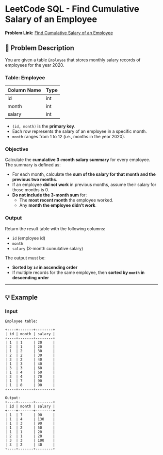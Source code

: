 # LeetCode SQL - Find Cumulative Salary of an Employee

**Problem Link:** [Find Cumulative Salary of an Employee](https://leetcode.com/problems/find-cumulative-salary-of-an-employee/)

## 🧩 Problem Description

You are given a table `Employee` that stores monthly salary records of employees for the year 2020.

### Table: Employee

| Column Name | Type |
|-------------|------|
| id          | int  |
| month       | int  |
| salary      | int  |

- `(id, month)` is the **primary key**.
- Each row represents the salary of an employee in a specific month.
- `month` ranges from 1 to 12 (i.e., months in the year 2020).

### Objective

Calculate the **cumulative 3-month salary summary** for every employee. The summary is defined as:

- For each month, calculate the **sum of the salary for that month and the previous two months**.
- If an employee **did not work** in previous months, assume their salary for those months is 0.
- **Do not include the 3-month sum** for:
  - The **most recent month** the employee worked.
  - Any **month the employee didn’t work**.

### Output

Return the result table with the following columns:
- `id` (employee id)
- `month`
- `salary` (3-month cumulative salary)

The output must be:
- **Sorted by `id` in ascending order**
- If multiple records for the same employee, then **sorted by `month` in descending order**

---

## 💡 Example

### Input

```text
Employee table:

+----+-------+--------+
| id | month | salary |
+----+-------+--------+
| 1  | 1     | 20     |
| 2  | 1     | 20     |
| 1  | 2     | 30     |
| 2  | 2     | 30     |
| 3  | 2     | 40     |
| 1  | 3     | 40     |
| 3  | 3     | 60     |
| 1  | 4     | 60     |
| 3  | 4     | 70     |
| 1  | 7     | 90     |
| 1  | 8     | 90     |
+----+-------+--------+

Output:
+----+-------+--------+
| id | month | salary |
+----+-------+--------+
| 1  | 7     | 90     |
| 1  | 4     | 130    |
| 1  | 3     | 90     |
| 1  | 2     | 50     |
| 1  | 1     | 20     |
| 2  | 1     | 20     |
| 3  | 3     | 100    |
| 3  | 2     | 40     |
+----+-------+--------+

